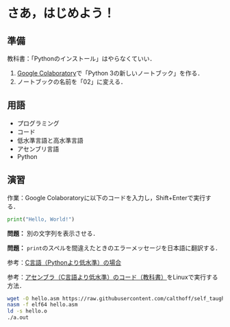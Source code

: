 # さあ，はじめよう！

## 準備

教科書：「Pythonのインストール」はやらなくていい．

1. [Google Colaboratory](https://research.google.com/colaboratory/)で「Python 3の新しいノートブック」を作る．
1. ノートブックの名前を「02」に変える．

## 用語

* プログラミング
* コード
* 低水準言語と高水準言語
* アセンブリ言語
* Python

## 演習

作業：Google Colaboratoryに以下のコードを入力し，Shift+Enterで実行する．

```python
print("Hello, World!")
```

**問題：** 別の文字列を表示させる．

**問題：** `print`のスペルを間違えたときのエラーメッセージを日本語に翻訳する．

参考：[C言語（Pythonより低水準）の場合](https://ideone.com/2QxU2u)

参考：[アセンブラ（C言語より低水準）のコード（教科書）](https://github.com/calthoff/self_taught/blob/master/bash_ex0.sh)をLinuxで実行する方法．

```bash
wget -O hello.asm https://raw.githubusercontent.com/calthoff/self_taught/master/bash_ex0.sh
nasm -f elf64 hello.asm
ld -s hello.o
./a.out
```